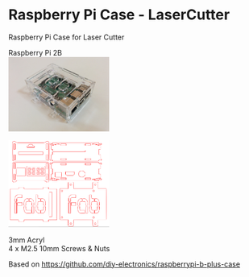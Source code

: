 Raspberry Pi Case - LaserCutter
===============

Raspberry Pi Case for Laser Cutter<br>

Raspberry Pi 2B <br>
<img src="https://raw.githubusercontent.com/ohwada/LaserCutter/master/raspberry_pi/raspberry_pi_cese_appearance.png" width="200" />

<img src="https://raw.githubusercontent.com/ohwada/LaserCutter/master/raspberry_pi/raspberry_pi_2b_case.png" width="200" />

3mm Acryl <br>
4 x M2.5 10mm Screws & Nuts <br>

Based on https://github.com/diy-electronics/raspberrypi-b-plus-case
